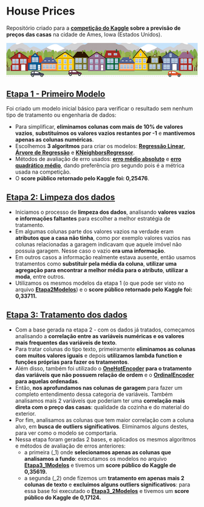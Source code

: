 # House Prices
Repositório criado para a **[competição do Kaggle](https://www.kaggle.com/competitions/house-prices-advanced-regression-techniques) sobre a previsão de preços das casas** na cidade de Ames, Iowa (Estados Unidos).

<img src='https://github.com/lucaslealx/HousePrices/blob/main/img/img1.png' />

## [Etapa 1 - Primeiro Modelo](https://github.com/sandrajak/HousePrices/blob/main/Etapa1.ipynb)
Foi criado um modelo inicial básico para verificar o resultado sem nenhum tipo de tratamento ou engenharia de dados:
  - Para simplificar, **eliminamos colunas com mais de 10% de valores vazios**, **substituímos os valores vazios restantes por -1** e **mantivemos apenas as colunas numéricas**.
  - Escolhemos **3 algoritmos** para criar os modelos: **[Regressão Linear](https://scikit-learn.org/stable/modules/generated/sklearn.linear_model.LinearRegression.html)**, **[Árvore de Regressão](https://scikit-learn.org/stable/modules/tree.html#regression)** e **[KNeighborsRegressor](https://scikit-learn.org/stable/modules/generated/sklearn.neighbors.KNeighborsRegressor.html#sklearn.neighbors.KNeighborsRegressor)**.
  - Métodos de avaliação de erro usados: **[erro médio absoluto](https://scikit-learn.org/stable/modules/generated/sklearn.metrics.mean_absolute_error.html)** e **[erro quadrático médio](https://scikit-learn.org/stable/modules/generated/sklearn.metrics.mean_squared_error.html)**, dando preferência pro segundo pois é a métrica usada na competição.
- O **score público retornado pelo Kaggle foi: 0,25476**.

## [Etapa 2: Limpeza dos dados](https://github.com/sandrajak/HousePrices/blob/main/Etapa2.ipynb)
- Iniciamos o processo de **limpeza dos dados**, analisando **valores vazios e informações faltantes** para escolher a melhor estratégia de tratamento.
- Em algumas colunas parte dos valores vazios na verdade eram **atributos que a casa não tinha**, como por exemplo valores vazios nas colunas relacionadas a garagem indicavam que aquele imóvel não possuia garagem. Nesse caso o vazio **era uma informação**.
- Em outros casos a informação realmente estava ausente, então usamos tratamentos como **substituir pela média da coluna**, **utilizar uma agregação para encontrar a melhor média para o atributo**, **utilizar a moda**, entre outros.
- Utilizamos os mesmos modelos da etapa 1 (o que pode ser visto no arquivo **[Etapa2Modelos](https://github.com/sandrajak/HousePrices/blob/main/Etapa2Modelos.ipynb)**) e o **score público retornado pelo Kaggle foi: 0,33711.**

## [Etapa 3: Tratamento dos dados](https://github.com/sandrajak/HousePrices/blob/main/Etapa3.ipynb)
- Com a base gerada na etapa 2 - com os dados já tratados, começamos analisando a **correlação entre as variáveis numéricas e os valores mais frequentes das variáveis de texto**.
- Para tratar colunas do tipo texto, primeiramente **eliminamos as colunas com muitos valores iguais** e depois **utilizamos lambda function e funções próprias para fazer os tratamentos**.
- Além disso, também foi utilizado o **[OneHotEncoder](https://scikit-learn.org/stable/modules/generated/sklearn.preprocessing.OneHotEncoder.html) para o tratamento das variáveis que não possuem relação de ordem** e o **[OrdinalEncoder](https://scikit-learn.org/stable/modules/generated/sklearn.preprocessing.OrdinalEncoder.html) para aquelas ordenadas**.
- Então, **nos aprofundamos nas colunas de garagem** para fazer um completo entendimento dessa categoria de variáveis. Também analisamos mais 2 variáveis que poderiam ter uma **correlação mais direta com o preço das casas**: qualidade da cozinha e do material do exterior.
- Por fim, analisamos as colunas que tem maior correlação com a coluna alvo, em **busca de outliers significativos**. Eliminamos alguns destes, para ver como o modelo se comportaria.
- Nessa etapa foram geradas 2 bases, e aplicados os mesmos algoritmos e métodos de avaliação de erros anteriores:
   - a primeira (_1) onde **selecionamos apenas as colunas que analisamos a fundo**: executamos os modelos no arquivo **[Etapa3_1Modelos](https://github.com/sandrajak/HousePrices/blob/main/Etapa3_1Modelos.ipynb)** e tivemos um **score público do Kaggle de 0,35619.**
   - a segunda (_2) onde fizemos um **tratamento em apenas mais 2 colunas de texto** e **excluímos alguns outliers significativos**: para essa base foi executado o **[Etapa3_2Modelos](https://github.com/sandrajak/HousePrices/blob/main/Etapa3_2Modelos.ipynb)** e tivemos um **score público do Kaggle de 0,17124.**
